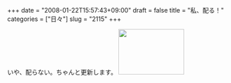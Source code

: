 +++
date = "2008-01-22T15:57:43+09:00"
draft = false
title = "私、配る！"
categories = ["日々"]
slug = "2115"
+++

いや、配らない。ちゃんと更新します。
<img src="http://ieiriblog.img.jugem.jp/20071231_404117.gif" width="150" height="104" alt="" class="pict" />
